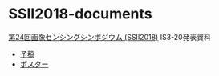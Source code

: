 # SSII2018-documents

[第24回画像センシングシンポジウム (SSII2018)](https://confit.atlas.jp/guide/event/ssii2018/top)
IS3-20発表資料

 * [予稿](./proceedings.pdf)
 * [ポスター](./poster.pdf)
